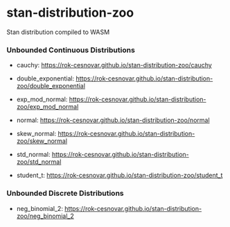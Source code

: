 # stan-distribution-zoo

Stan distribution compiled to WASM


### Unbounded Continuous Distributions

- cauchy: https://rok-cesnovar.github.io/stan-distribution-zoo/cauchy

- double_exponential: https://rok-cesnovar.github.io/stan-distribution-zoo/double_exponential

- exp_mod_normal: https://rok-cesnovar.github.io/stan-distribution-zoo/exp_mod_normal

- normal: https://rok-cesnovar.github.io/stan-distribution-zoo/normal

- skew_normal: https://rok-cesnovar.github.io/stan-distribution-zoo/skew_normal

- std_normal: https://rok-cesnovar.github.io/stan-distribution-zoo/std_normal

- student_t: https://rok-cesnovar.github.io/stan-distribution-zoo/student_t

### Unbounded Discrete Distributions

- neg_binomial_2: https://rok-cesnovar.github.io/stan-distribution-zoo/neg_binomial_2